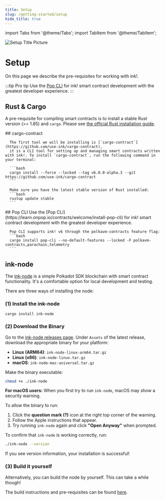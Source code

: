 ```yaml
---
title: Setup
slug: /getting-started/setup
hide_title: true
---
```


import Tabs from '@theme/Tabs';
import TabItem from '@theme/TabItem';

![Setup Title Picture](/img/title/setup.svg)

# Setup

On this page we describe the pre-requisites for working with ink!.

:::tip Pro tip
 Use the [Pop CLI](https://learn.onpop.io/contracts/welcome/install-pop-cli) for ink! smart contract development with the greatest developer experience.
:::

## Rust & Cargo

A pre-requisite for compiling smart contracts is to install a stable Rust 
version (>= 1.85) and `cargo`. Please see [the official Rust installation guide](https://doc.rust-lang.org/cargo/getting-started/installation.html).

<Tabs>
  <TabItem value="cargo-contract" label="cargo-contract" default>
      ## cargo-contract

      The first tool we will be installing is [`cargo-contract`](https://github.com/use-ink/cargo-contract),
      it is a CLI tool for setting up and managing smart contracts written with ink!. To install `cargo-contract`, run the following command in your terminal:

      ```bash
      cargo install --force --locked --tag v6.0.0-alpha.3 --git https://github.com/use-ink/cargo-contract
      ```

      Make sure you have the latest stable version of Rust installed:
      ```bash
      rustup update stable
      ```
  </TabItem>
  <TabItem value="pop" label="Pop">
   ## Pop CLI
      Use the [Pop CLI](https://learn.onpop.io/contracts/welcome/install-pop-cli) for ink! smart contract development with the greatest developer experience.

      Pop CLI supports ink! v6 through the polkavm-contracts feature flag:
      ```bash
      cargo install pop-cli --no-default-features --locked -F polkavm-contracts,parachain,telemetry
      ```
  </TabItem>
</Tabs>


## ink-node

The [ink-node](https://github.com/use-ink/ink-node) is
a simple Polkadot SDK blockchain with smart contract functionality. It's a comfortable option for local development and testing.

There are three ways of installing the node:

### (1) Install the ink-node

```
cargo install ink-node
```

### (2) Download the Binary
Go to the [ink-node releases page](https://github.com/use-ink/ink-node/releases). Under `Assets` of the latest release, download the appropriate binary for your platform:
   - **Linux (ARM64)**: `ink-node-linux-arm64.tar.gz`
   - **Linux (x86)**: `ink-node-linux.tar.gz`  
   - **macOS**: `ink-node-mac-universal.tar.gz`

Make the binary executable:
   ```bash
   chmod +x ./ink-node
   ```

**For macOS users:**
When you first try to run `ink-node`, macOS may show a security warning.

To allow the binary to run:
1. Click the **question mark (?)** icon at the right top corner of the warning.
2. Follow the Apple instructions that appear.
3. Try running `ink-node` again and click **"Open Anyway"** when prompted.

To confirm that `ink-node` is working correctly, run:
```bash
./ink-node --version
```
If you see version information, your installation is successful!

### (3) Build it yourself

Alternatively, you can build the node by yourself.
This can take a while though!

The build instructions and pre-requisites can be found
[here](https://github.com/use-ink/ink-node?tab=readme-ov-file#build-locally).

